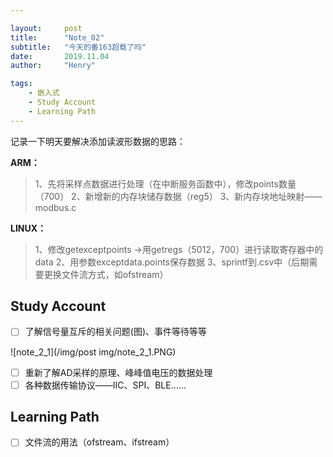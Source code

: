 ```yaml
---

layout:     post
title:      "Note_02"
subtitle:   "今天的番163超载了吗"
date:       2019.11.04
author:     "Henry"

tags:
    - 嵌入式
    - Study Account
    - Learning Path
---
```



记录一下明天要解决添加读波形数据的思路：  

**ARM：**  

>1、先将采样点数据进行处理（在中断服务函数中），修改points数量（700）
2、新增新的内存块储存数据（reg5）
3、新内存块地址映射——modbus.c

**LINUX：**  

>1、修改getexceptpoints ->用getregs（5012，700）进行读取寄存器中的data
2、用参数exceptdata.points保存数据
3、sprintf到.csv中（后期需要更换文件流方式，如ofstream）



## Study Account 

- [ ] 了解信号量互斥的相关问题(图)、事件等待等等

![note_2_1](/img/post img/note_2_1.PNG)

- [ ] 重新了解AD采样的原理、峰峰值电压的数据处理
- [ ] 各种数据传输协议——IIC、SPI、BLE……

##  Learning Path


- [ ] 文件流的用法（ofstream、ifstream）

